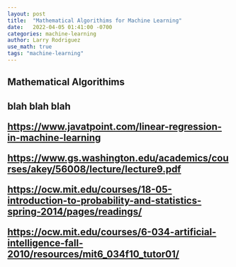 ```yaml
---
layout: post
title:  "Mathematical Algorithims for Machine Learning"
date:   2022-04-05 01:41:00 -0700
categories: machine-learning
author: Larry Rodriguez
use_math: true
tags: "machine-learning"
---
```


<h2>Mathematical Algorithims<h2>

blah blah blah

https://www.javatpoint.com/linear-regression-in-machine-learning

https://www.gs.washington.edu/academics/courses/akey/56008/lecture/lecture9.pdf

https://ocw.mit.edu/courses/18-05-introduction-to-probability-and-statistics-spring-2014/pages/readings/

https://ocw.mit.edu/courses/6-034-artificial-intelligence-fall-2010/resources/mit6_034f10_tutor01/

